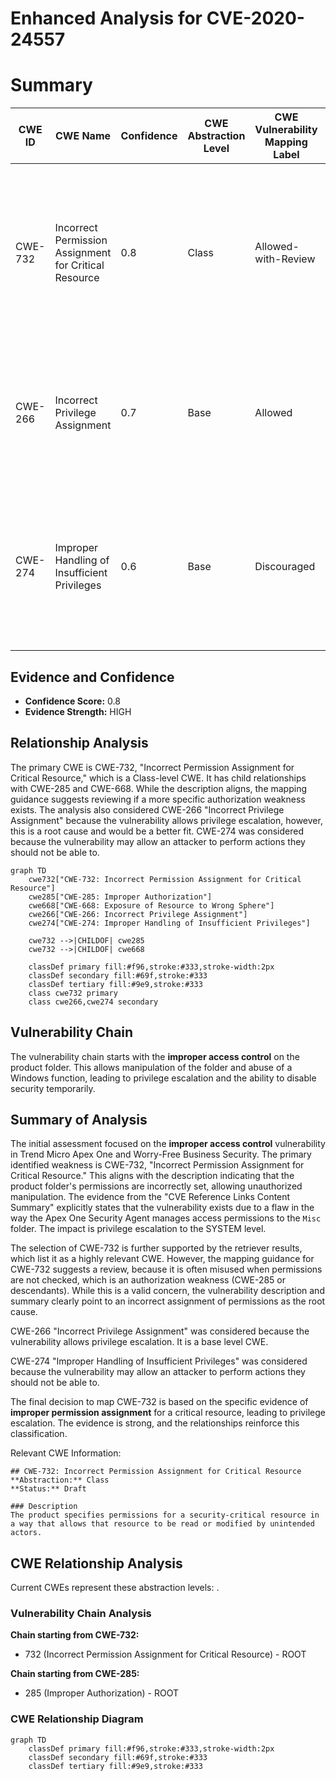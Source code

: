 # Enhanced Analysis for CVE-2020-24557

# Summary
| CWE ID | CWE Name | Confidence | CWE Abstraction Level | CWE Vulnerability Mapping Label | CWE-Vulnerability Mapping Notes |
|---|---|---|---|---|---|
| CWE-732 | Incorrect Permission Assignment for Critical Resource | 0.8 | Class | Allowed-with-Review | The product specifies permissions for a security-critical resource in a way that allows that resource to be read or modified by unintended actors. |
| CWE-266 | Incorrect Privilege Assignment | 0.7 | Base | Allowed | A product incorrectly assigns a privilege to a particular actor, creating an unintended sphere of control for that actor. |
| CWE-274 | Improper Handling of Insufficient Privileges | 0.6 | Base | Discouraged | The product does not handle or incorrectly handles when it has insufficient privileges to perform an operation, leading to resultant weaknesses. |

## Evidence and Confidence

*   **Confidence Score:** 0.8
*   **Evidence Strength:** HIGH

## Relationship Analysis
The primary CWE is CWE-732, "Incorrect Permission Assignment for Critical Resource," which is a Class-level CWE. It has child relationships with CWE-285 and CWE-668. While the description aligns, the mapping guidance suggests reviewing if a more specific authorization weakness exists. The analysis also considered CWE-266 "Incorrect Privilege Assignment" because the vulnerability allows privilege escalation, however, this is a root cause and would be a better fit. CWE-274 was considered because the vulnerability may allow an attacker to perform actions they should not be able to.

```mermaid
graph TD
    cwe732["CWE-732: Incorrect Permission Assignment for Critical Resource"]
    cwe285["CWE-285: Improper Authorization"]
    cwe668["CWE-668: Exposure of Resource to Wrong Sphere"]
    cwe266["CWE-266: Incorrect Privilege Assignment"]
    cwe274["CWE-274: Improper Handling of Insufficient Privileges"]

    cwe732 -->|CHILDOF| cwe285
    cwe732 -->|CHILDOF| cwe668

    classDef primary fill:#f96,stroke:#333,stroke-width:2px
    classDef secondary fill:#69f,stroke:#333
    classDef tertiary fill:#9e9,stroke:#333
    class cwe732 primary
    class cwe266,cwe274 secondary
```

## Vulnerability Chain
The vulnerability chain starts with the **improper access control** on the product folder. This allows manipulation of the folder and abuse of a Windows function, leading to privilege escalation and the ability to disable security temporarily.

## Summary of Analysis
The initial assessment focused on the **improper access control** vulnerability in Trend Micro Apex One and Worry-Free Business Security. The primary identified weakness is CWE-732, "Incorrect Permission Assignment for Critical Resource." This aligns with the description indicating that the product folder's permissions are incorrectly set, allowing unauthorized manipulation. The evidence from the "CVE Reference Links Content Summary" explicitly states that the vulnerability exists due to a flaw in the way the Apex One Security Agent manages access permissions to the `Misc` folder. The impact is privilege escalation to the SYSTEM level.

The selection of CWE-732 is further supported by the retriever results, which list it as a highly relevant CWE. However, the mapping guidance for CWE-732 suggests a review, because it is often misused when permissions are not checked, which is an authorization weakness (CWE-285 or descendants). While this is a valid concern, the vulnerability description and summary clearly point to an incorrect assignment of permissions as the root cause.

CWE-266 "Incorrect Privilege Assignment" was considered because the vulnerability allows privilege escalation. It is a base level CWE.

CWE-274 "Improper Handling of Insufficient Privileges" was considered because the vulnerability may allow an attacker to perform actions they should not be able to.

The final decision to map CWE-732 is based on the specific evidence of **improper permission assignment** for a critical resource, leading to privilege escalation. The evidence is strong, and the relationships reinforce this classification.

Relevant CWE Information:
```
## CWE-732: Incorrect Permission Assignment for Critical Resource
**Abstraction:** Class
**Status:** Draft

### Description
The product specifies permissions for a security-critical resource in a way that allows that resource to be read or modified by unintended actors.
```


## CWE Relationship Analysis

Current CWEs represent these abstraction levels: .


### Vulnerability Chain Analysis

**Chain starting from CWE-732:**
- 732 (Incorrect Permission Assignment for Critical Resource) - ROOT


**Chain starting from CWE-285:**
- 285 (Improper Authorization) - ROOT



### CWE Relationship Diagram

```mermaid
graph TD
    classDef primary fill:#f96,stroke:#333,stroke-width:2px
    classDef secondary fill:#69f,stroke:#333
    classDef tertiary fill:#9e9,stroke:#333
```